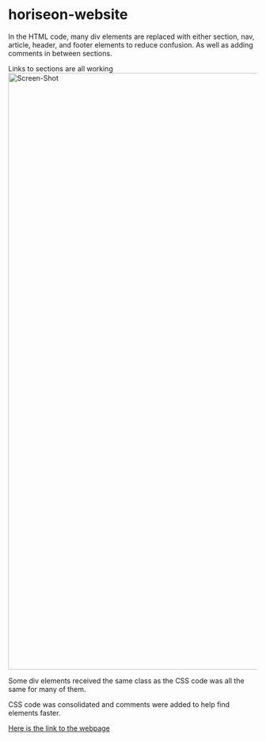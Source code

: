 # horiseon-website
In the HTML code, many div elements are replaced with either section, nav, article, header, and footer elements to reduce confusion.  As well as adding comments in between sections.  

Links to sections are all working <img width="1206" alt="Screen-Shot" src="https://user-images.githubusercontent.com/98064446/152650615-4db23117-cdaa-4f20-bada-4d4603171528.png"> 

Some div elements received the same class as the CSS code was all the same for many of them.  

CSS code was consolidated and comments were added to help find elements faster.

<a href="https://sacylkowski.github.io/horiseon-website/">Here is the link to the webpage</a>
